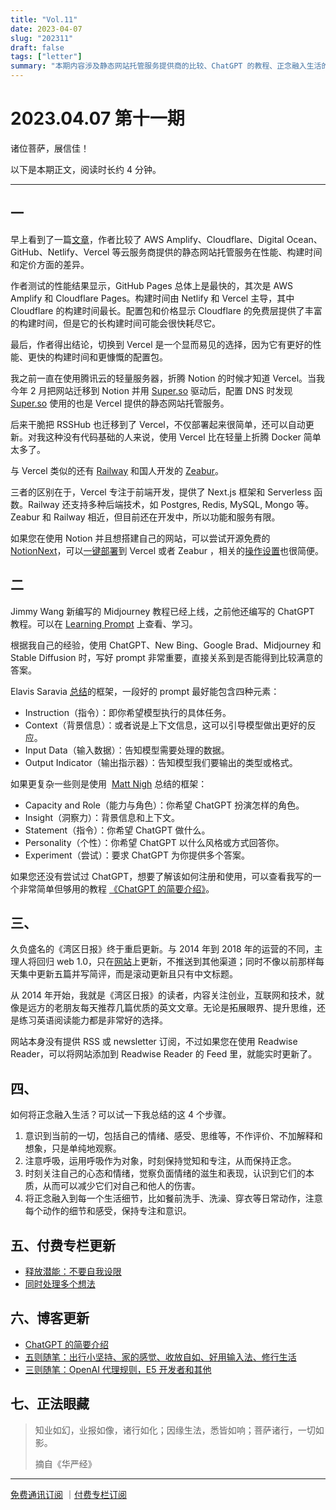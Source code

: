 ```yaml
---
title: "Vol.11"
date: 2023-04-07
slug: "202311"
draft: false
tags: ["letter"]
summary: "本期内容涉及静态网站托管服务提供商的比较、ChatGPT 的教程、正念融入生活的方法等。"
---
```


# 2023.04.07 第十一期

诸位菩萨，展信佳！

以下是本期正文，阅读时长约 4 分钟。

---

## 一

早上看到了一篇[文章](https://kevquirk.com/comparing-static-site-hosts-best-host-for-a-static-site/)，作者比较了 AWS Amplify、Cloudflare、Digital Ocean、GitHub、Netlify、Vercel 等云服务商提供的静态网站托管服务在性能、构建时间和定价方面的差异。

作者测试的性能结果显示，GitHub Pages 总体上是最快的，其次是 AWS Amplify 和 Cloudflare Pages。构建时间由 Netlify 和 Vercel 主导，其中 Cloudflare 的构建时间最长。配置包和价格显示 Cloudflare 的免费层提供了丰富的构建时间，但是它的长构建时间可能会很快耗尽它。

最后，作者得出结论，切换到 Vercel 是一个显而易见的选择，因为它有更好的性能、更快的构建时间和更慷慨的配置包。

我之前一直在使用腾讯云的轻量服务器，折腾 Notion 的时候才知道 Vercel。当我今年 2 月把网站迁移到 Notion 并用 [Super.so](http://super.so/) 驱动后，配置 DNS 时发现 [Super.so](http://super.so/) 使用的也是 Vercel 提供的静态网站托管服务。

后来干脆把 RSSHub 也迁移到了 Vercel，不仅部署起来很简单，还可以自动更新。对我这种没有代码基础的人来说，使用 Vercel 比在轻量上折腾 Docker 简单太多了。

与 Vercel 类似的还有 [Railway](https://railway.app/) 和国人开发的 [Zeabur](https://zeabur.com/zh-CN)。

三者的区别在于，Vercel 专注于前端开发，提供了 Next.js 框架和 Serverless 函数。Railway 还支持多种后端技术，如 Postgres, Redis, MySQL, Mongo 等。Zeabur 和 Railway 相近，但目前还在开发中，所以功能和服务有限。

如果您在使用 Notion 并且想搭建自己的网站，可以尝试开源免费的 [NotionNext](https://github.com/tangly1024/NotionNext)，可以[一键部署](https://tangly1024.com/article/notion-next)到 Vercel 或者 Zeabur ，相关的[操作设置](https://tangly1024.com/article/notion-next-guide)也很简便。

## 二

Jimmy Wang 新编写的 Midjourney 教程已经上线，之前他还编写的 ChatGPT 教程。可以在 [Learning Prompt](https://learningprompt.wiki/docs) 上查看、学习。

根据我自己的经验，使用 ChatGPT、New Bing、Google Brad、Midjourney 和 Stable Diffusion 时，写好 prompt 非常重要，直接关系到是否能得到比较满意的答案。

Elavis Saravia [总结](https://github.com/dair-ai/Prompt-Engineering-Guide/blob/main/guides/prompts-intro.md)的框架，一段好的 prompt 最好能包含四种元素：

- Instruction（指令）：即你希望模型执行的具体任务。
- Context（背景信息）：或者说是上下文信息，这可以引导模型做出更好的反应。
- Input Data（输入数据）：告知模型需要处理的数据。
- Output Indicator（输出指示器）：告知模型我们要输出的类型或格式。

如果更复杂一些则是使用  [Matt Nigh](https://github.com/mattnigh/ChatGPT3-Free-Prompt-List) 总结的框架：

- Capacity and Role（能力与角色）：你希望 ChatGPT 扮演怎样的角色。
- Insight（洞察力）：背景信息和上下文。
- Statement（指令）：你希望 ChatGPT 做什么。
- Personality（个性）：你希望 ChatGPT 以什么风格或方式回答你。
- Experiment（尝试）：要求 ChatGPT 为你提供多个答案。

如果您还没有尝试过 ChatGPT，想要了解该如何注册和使用，可以查看我写的一个非常简单但够用的教程 [《ChatGPT 的简要介绍》](https://justgoidea.com/posts/2023-020)。

## 三、

久负盛名的《湾区日报》终于重启更新。与 2014 年到 2018 年的运营的不同，主理人将回归 web 1.0，只在[网站](https://www.wanqu.co/)上更新，不推送到其他渠道；同时不像以前那样每天集中更新五篇并写简评，而是滚动更新且只有中文标题。

从 2014 年开始，我就是《湾区日报》的读者，内容关注创业，互联网和技术，就像是远方的老朋友每天推荐几篇优质的英文文章。无论是拓展眼界、提升思维，还是练习英语阅读能力都是非常好的选择。

网站本身没有提供 RSS 或 newsletter 订阅，不过如果您在使用 Readwise Reader，可以将网站添加到 Readwise Reader 的 Feed 里，就能实时更新了。

## 四、

如何将正念融入生活？可以试一下我总结的这 4 个步骤。

1. 意识到当前的一切，包括自己的情绪、感受、思维等，不作评价、不加解释和想象，只是单纯地观察。
2. 注意呼吸，运用呼吸作为对象，时刻保持觉知和专注，从而保持正念。
3. 时刻关注自己的心态和情绪，觉察负面情绪的滋生和表现，认识到它们的本质，从而可以减少它们对自己和他人的伤害。
4. 将正念融入到每一个生活细节，比如餐前洗手、洗澡、穿衣等日常动作，注意每个动作的细节和感受，保持专注和意识。

## 五、付费专栏更新

- [释放潜能：不要自我设限](https://xiaobot.net/post/22cfdc2b-26ad-4f8b-a2c0-5bf73ff1b9d0)
- [同时处理多个想法](https://xiaobot.net/post/46ee7491-67b5-479c-a242-bbd7c116ea09)

## 六、博客更新

- [ChatGPT 的简要介绍](https://justgoidea.com/posts/2023-020)
- [五则随笔：出行小坚持、家的感觉、收放自如、好用输入法、修行生活](https://justgoidea.com/posts/2023-021)
- [三则随笔：OpenAI 代理规则，E5 开发者和其他](https://justgoidea.com/posts/2023-022)

## 七、正法眼藏

> 知业如幻，业报如像，诸行如化；因缘生法，悉皆如响；菩萨诸行，一切如影。
>
>
> 摘自《华严经》
>

---

[免费通讯订阅](https://letters.justgoidea.com/) ｜[付费专栏订阅](https://xiaobot.net/p/ywkh?refer=59b4c4c8-52a3-4dd4-b54b-1a81d7a4fb18)
